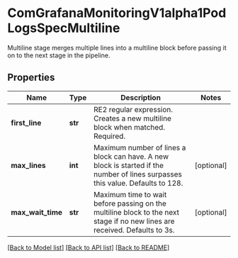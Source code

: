 # ComGrafanaMonitoringV1alpha1PodLogsSpecMultiline

Multiline stage merges multiple lines into a multiline block before passing it on to the next stage in the pipeline.
## Properties
Name | Type | Description | Notes
------------ | ------------- | ------------- | -------------
**first_line** | **str** | RE2 regular expression. Creates a new multiline block when matched. Required. | 
**max_lines** | **int** | Maximum number of lines a block can have. A new block is started if the number of lines surpasses this value. Defaults to 128. | [optional] 
**max_wait_time** | **str** | Maximum time to wait before passing on the multiline block to the next stage if no new lines are received. Defaults to 3s. | [optional] 

[[Back to Model list]](../README.md#documentation-for-models) [[Back to API list]](../README.md#documentation-for-api-endpoints) [[Back to README]](../README.md)


